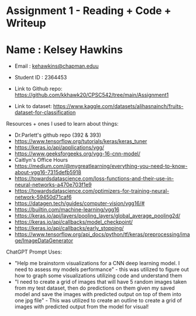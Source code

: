 # Assignment 1 - Reading + Code + Writeup

# Name : Kelsey Hawkins
* Email : kehawkins@chapman.eduu
* Student ID : 2364453

* Link to Github repo: https://github.com/kkhawk20/CPSC542/tree/main/Assignment1
* Link to dataset: https://www.kaggle.com/datasets/alihasnainch/fruits-dataset-for-classification

Resources + ones I used to learn about things:
* Dr.Parlett's github repo (392 & 393)
* https://www.tensorflow.org/tutorials/keras/keras_tuner
* https://keras.io/api/applications/vgg/
* https://www.geeksforgeeks.org/vgg-16-cnn-model/
* Caitlyn's Office Hours
* https://medium.com/@mygreatlearning/everything-you-need-to-know-about-vgg16-7315defb5918
* https://towardsdatascience.com/loss-functions-and-their-use-in-neural-networks-a470e703f1e9
* https://towardsdatascience.com/optimizers-for-training-neural-network-59450d71caf6
* https://datagen.tech/guides/computer-vision/vgg16/#
* https://builtin.com/machine-learning/vgg16
* https://keras.io/api/layers/pooling_layers/global_average_pooling2d/
* https://keras.io/api/callbacks/model_checkpoint/
* https://keras.io/api/callbacks/early_stopping/
* https://www.tensorflow.org/api_docs/python/tf/keras/preprocessing/image/ImageDataGenerator

ChatGPT Prompt Uses:
* "Help me brainstorm visualizations for a CNN deep learning model. I need to assess my models performance" - this was utilized to figure out how to graph some visualizations utilizing code and understand them
* "I need to create a grid of images that will have 5 random images taken from my test dataset, then do predictions on them given my saved model and save the images with predicted output on top of them into one jpg file" - This was utilized to create an outline to create a grid of images with predicted output from the model for visual!

